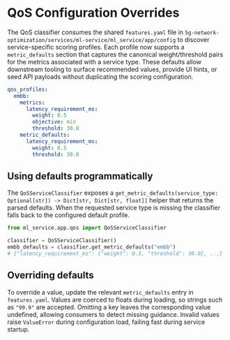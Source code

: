 # QoS Configuration Overrides

The QoS classifier consumes the shared `features.yaml` file in
`5g-network-optimization/services/ml-service/ml_service/app/config` to discover service-specific
scoring profiles.  Each profile now supports a `metric_defaults` section that
captures the canonical weight/threshold pairs for the metrics associated with a
service type.  These defaults allow downstream tooling to surface recommended
values, provide UI hints, or seed API payloads without duplicating the scoring
configuration.

```yaml
qos_profiles:
  embb:
    metrics:
      latency_requirement_ms:
        weight: 0.5
        objective: min
        threshold: 30.0
    metric_defaults:
      latency_requirement_ms:
        weight: 0.5
        threshold: 30.0
```

## Using defaults programmatically

The `QoSServiceClassifier` exposes a
`get_metric_defaults(service_type: Optional[str]) -> Dict[str, Dict[str, float]]`
helper that returns the parsed defaults.  When the requested service type is
missing the classifier falls back to the configured default profile.

```python
from ml_service.app.qos import QoSServiceClassifier

classifier = QoSServiceClassifier()
embb_defaults = classifier.get_metric_defaults("embb")
# {"latency_requirement_ms": {"weight": 0.5, "threshold": 30.0}, ...}
```

## Overriding defaults

To override a value, update the relevant `metric_defaults` entry in
`features.yaml`.  Values are coerced to floats during loading, so strings such
as `"99.9"` are accepted.  Omitting a key leaves the corresponding value
undefined, allowing consumers to detect missing guidance.  Invalid values raise
`ValueError` during configuration load, failing fast during service startup.
